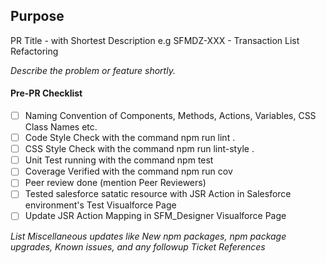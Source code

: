 ## Purpose
PR Title <JIRA Ticket Number> - with Shortest Description e.g SFMDZ-XXX - Transaction List Refactoring

_Describe the problem or feature shortly._

#### Pre-PR Checklist
- [ ] Naming Convention of Components, Methods, Actions, Variables, CSS Class Names etc.
- [ ] Code Style Check with the command npm run lint .
- [ ] CSS Style Check with the command npm run lint-style .
- [ ] Unit Test running with the command npm test
- [ ] Coverage Verified with the command npm run cov
- [ ] Peer review done (mention Peer Reviewers)
- [ ] Tested salesforce satatic resource with JSR Action in Salesforce environment's Test Visualforce Page
- [ ] Update JSR Action Mapping in SFM_Designer Visualforce Page

_List Miscellaneous updates like New npm packages, npm package upgrades, Known issues, and any followup Ticket References_
